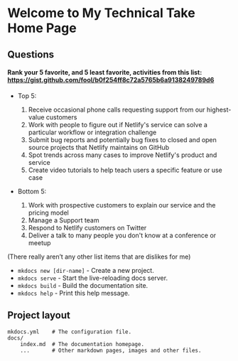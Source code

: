 # Welcome to My Technical Take Home Page

## Questions

#### Rank your 5 favorite, and 5 least favorite, activities from this list: https://gist.github.com/fool/b0f254ff8c72a5765b6a9138249789d6
* Top 5:

    1. Receive occasional phone calls requesting support from our highest-value customers
    2. Work with people to figure out if Netlify's service can solve a particular workflow or integration challenge
    3. Submit bug reports and potentially bug fixes to closed and open source projects that Netlify maintains on GitHub
    4. Spot trends across many cases to improve Netlify's product and service
    5. Create video tutorials to help teach users a specific feature or use case

*  Bottom 5:
    1. Work with prospective customers to explain our service and the pricing model
    2. Manage a Support team
    3. Respond to Netlify customers on Twitter
    4. Deliver a talk to many people you don't know at a conference or meetup

(There really aren’t any other list items that are dislikes for me)





* `mkdocs new [dir-name]` - Create a new project.
* `mkdocs serve` - Start the live-reloading docs server.
* `mkdocs build` - Build the documentation site.
* `mkdocs help` - Print this help message.



## Project layout

    mkdocs.yml    # The configuration file.
    docs/
        index.md  # The documentation homepage.
        ...       # Other markdown pages, images and other files.
